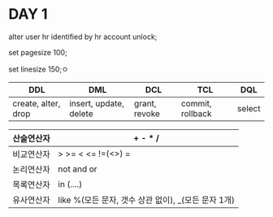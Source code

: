 # DAY 1

alter user hr identified by hr account unlock;

set pagesize 100;

set linesize 150;ㅇ

| DDL                 | DML                    | DCL           | TCL              | DQL    |
| ------------------- | ---------------------- | ------------- | ---------------- | ------ |
| create, alter, drop | insert, update, delete | grant, revoke | commit, rollback | select |

| 산술연산자 | + - * /                                             |
| ---------- | --------------------------------------------------- |
| 비교연산자 | > >= < <= !=(<>) =                                  |
| 논리연산자 | not and or                                          |
| 목록연산자 | in (....)                                           |
| 유사연산자 | like %(모든 문자, 갯수 상관 없이), _(모든 문자 1개) |

